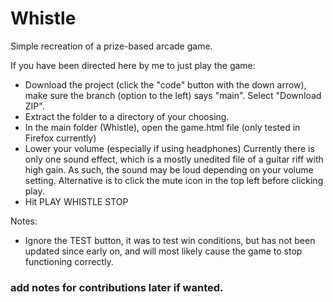 # Whistle
Simple recreation of a prize-based arcade game.

If you have been directed here by me to just play the game:
  - Download the project (click the "code" button with the down arrow), make sure the branch (option to the left)
      says "main". Select "Download ZIP".
  - Extract the folder to a directory of your choosing.
  - In the main folder (Whistle), open the game.html file (only tested in Firefox currently)
  - Lower your volume (especially if using headphones)
    Currently there is only one sound effect, which is a mostly unedited file of a guitar riff with high gain.
    As such, the sound may be loud depending on your volume setting. Alternative is to click the mute icon in
    the top left before clicking play.
  - Hit PLAY WHISTLE STOP
 
 
 Notes: 
  - Ignore the TEST button, it was to test win conditions, but has not been updated 
  since early on, and will most likely cause the game to stop functioning correctly.
  
  
  ### add notes for contributions later if wanted.
